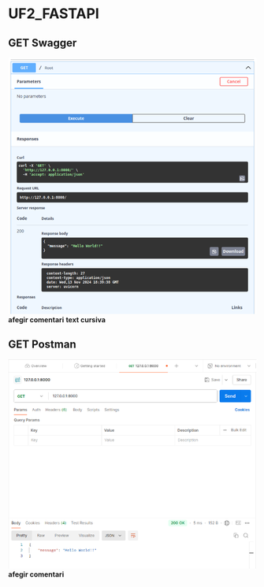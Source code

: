 # UF2_FASTAPI

## GET Swagger
![captura swagger](images/captura%20Swagger.png)
**afegir comentari**
**text cursiva**


## GET Postman
![captura postman](images/Captura%20Postman.png)
**afegir comentari**
